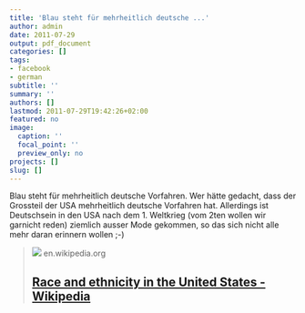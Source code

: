 ```yaml
---
title: 'Blau steht für mehrheitlich deutsche ...'
author: admin
date: 2011-07-29
output: pdf_document
categories: []
tags:
- facebook
- german
subtitle: ''
summary: ''
authors: []
lastmod: 2011-07-29T19:42:26+02:00
featured: no
image:
  caption: ''
  focal_point: ''
  preview_only: no
projects: []
slug: []
---
```

Blau steht für mehrheitlich deutsche Vorfahren. Wer hätte gedacht, dass der Grossteil der USA mehrheitlich deutsche Vorfahren hat. Allerdings ist Deutschsein in den USA nach dem 1. Weltkrieg (vom 2ten wollen wir garnicht reden) ziemlich ausser Mode  gekommen, so das sich nicht alle mehr daran erinnern wollen ;-)
> [![](https://upload.wikimedia.org/wikipedia/commons/thumb/8/83/Population_pyramid_by_race.pdf/page1-1200px-Population_pyramid_by_race.pdf.jpg)](http://en.wikipedia.org/wiki/Maps_of_American_ancestries)
> en.wikipedia.org
> ## [Race and ethnicity in the United States - Wikipedia](http://en.wikipedia.org/wiki/Maps_of_American_ancestries)
>
>


